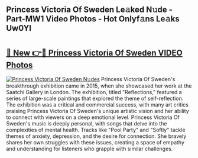 ## Princess Victoria Of Sweden Le𝚊ked N𝚞de - Part-MW1 Video Photos - Hot Onlyf𝚊ns Le𝚊ks Uw0YI

# <h2><a href="http://ab46194.deff.icu/?id=Princess+Victoria+Of+Sweden">🔗 New 👉🔴 Princess Victoria Of Sweden VIDEO Photos</a></h2>

[![Princess Victoria Of Sweden N𝚞des](https://i.imgur.com/rIISA9y.gif)](http://ab46194.deff.icu/?id=Princess+Victoria+Of+Sweden)
Princess Victoria Of Sweden's breakthrough exhibition came in 2015, when she showcased her work at the Saatchi Gallery in London. The exhibition, titled "Reflections," featured a series of large-scale paintings that explored the theme of self-reflection. The exhibition was a critical and commercial success, with many art critics praising Princess Victoria Of Sweden's unique artistic vision and her ability to connect with viewers on a deep emotional level. Princess Victoria Of Sweden's music is deeply personal, with songs that delve into the complexities of mental health. Tracks like "Pool Party" and "Softly" tackle themes of anxiety, depression, and the desire for connection. She bravely shares her own struggles with these issues, creating a space of empathy and understanding for listeners who grapple with similar challenges.

